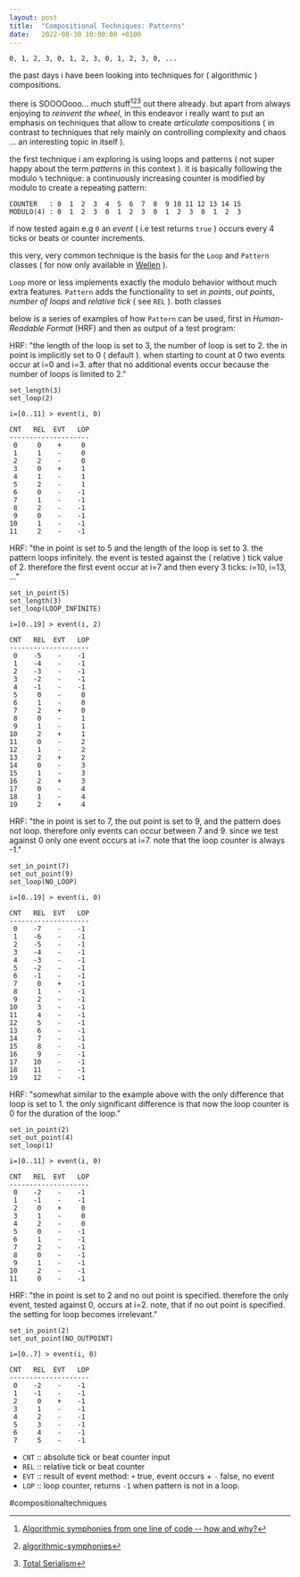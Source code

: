 ```yaml
---
layout: post
title:  "Compositional Techniques: Patterns"
date:   2022-08-30 10:00:00 +0100
---
```


`0, 1, 2, 3, 0, 1, 2, 3, 0, 1, 2, 3, 0, ...`    

the past days i have been looking into techniques for ( algorithmic ) compositions.

there is SOOOOooo... much stuff[^1][^2][^3] out there already. but apart from always enjoying to *reinvent the wheel*, in this endeavor i really want to put an emphasis on techniques that allow to create *articulate* compositions ( in contrast to techniques that rely mainly on controlling complexity and chaos … an interesting topic in itself ).

the first technique i am exploring is using loops and patterns ( not super happy about the term *patterns* in this context ). it is basically following the modulo `%` technique: a continuously increasing counter is modified by modulo to create a repeating pattern:

```
COUNTER   : 0  1  2  3  4  5  6  7  8  9 10 11 12 13 14 15
MODULO(4) : 0  1  2  3  0  1  2  3  0  1  2  3  0  1  2  3
```

if now tested again e.g `0` an *event* ( i.e test returns `true` ) occurs every 4 ticks or beats or counter increments. 

this very, very common technique is the basis for the `Loop` and `Pattern` classes ( for now only available in [Wellen](https://github.com/dennisppaul/wellen) ). 

`Loop` more or less implements exactly the modulo behavior without much extra features. `Pattern` adds the functionality to set *in points*, *out points*, *number of loops* and *relative tick* ( see `REL` ). both classes 

below is a series of examples of how `Pattern` can be used, first in *Human-Readable Format* (HRF) and then as output of a test program:

HRF: "the length of the loop is set to 3, the number of loop is set to 2. the in point is implicitly set to 0 ( default ). when starting to count at 0 two events occur at i=0 and i=3. after that no additional events occur because the number of loops is limited to 2."

```
set_length(3)
set_loop(2)

i=[0..11] > event(i, 0)

CNT   REL  EVT   LOP
--------------------
 0     0    +     0    
 1     1    -     0    
 2     2    -     0    
 3     0    +     1    
 4     1    -     1    
 5     2    -     1    
 6     0    -    -1    
 7     1    -    -1    
 8     2    -    -1    
 9     0    -    -1    
10     1    -    -1    
11     2    -    -1    
```

HRF: "the in point is set to 5 and the length of the loop is set to 3. the pattern loops infinitely. the event is tested against the ( relative ) tick value of 2. therefore the first event occur at i=7 and then every 3 ticks: i=10, i=13, ..."

```
set_in_point(5)
set_length(3)
set_loop(LOOP_INFINITE)

i=[0..19] > event(i, 2)

CNT   REL  EVT   LOP
--------------------
 0    -5    -    -1    
 1    -4    -    -1    
 2    -3    -    -1    
 3    -2    -    -1    
 4    -1    -    -1    
 5     0    -     0    
 6     1    -     0    
 7     2    +     0    
 8     0    -     1    
 9     1    -     1    
10     2    +     1    
11     0    -     2    
12     1    -     2    
13     2    +     2    
14     0    -     3    
15     1    -     3    
16     2    +     3    
17     0    -     4    
18     1    -     4    
19     2    +     4    
```

HRF: "the in point is set to 7, the out point is set to 9, and the pattern does not loop. therefore only events can occur between 7 and 9. since we test against 0 only one event occurs at i=7. note that the loop counter is always -1."

```
set_in_point(7)
set_out_point(9)
set_loop(NO_LOOP)

i=[0..19] > event(i, 0)

CNT   REL  EVT   LOP
--------------------
 0    -7    -    -1    
 1    -6    -    -1    
 2    -5    -    -1    
 3    -4    -    -1    
 4    -3    -    -1    
 5    -2    -    -1    
 6    -1    -    -1    
 7     0    +    -1    
 8     1    -    -1    
 9     2    -    -1    
10     3    -    -1    
11     4    -    -1    
12     5    -    -1    
13     6    -    -1    
14     7    -    -1    
15     8    -    -1    
16     9    -    -1    
17    10    -    -1    
18    11    -    -1    
19    12    -    -1    
```

HRF: "somewhat similar to the example above with the only difference that loop is set to 1. the only significant difference is that now the loop counter is 0 for the duration of the loop."

```
set_in_point(2)
set_out_point(4)
set_loop(1)

i=[0..11] > event(i, 0)

CNT   REL  EVT   LOP
--------------------
 0    -2    -    -1    
 1    -1    -    -1    
 2     0    +     0    
 3     1    -     0    
 4     2    -     0    
 5     0    -    -1    
 6     1    -    -1    
 7     2    -    -1    
 8     0    -    -1    
 9     1    -    -1    
10     2    -    -1    
11     0    -    -1    
```

HRF: "the in point is set to 2 and no out point is specified. therefore the only event, tested against 0, occurs at i=2. note, that if no out point is specified. the setting for loop becomes irrelevant."

```
set_in_point(2)
set_out_point(NO_OUTPOINT)

i=[0..7] > event(i, 0)

CNT   REL  EVT   LOP
--------------------
 0    -2    -    -1    
 1    -1    -    -1    
 2     0    +    -1    
 3     1    -    -1    
 4     2    -    -1    
 5     3    -    -1    
 6     4    -    -1    
 7     5    -    -1    
```

- `CNT` :: absolute tick or beat counter input
- `REL` :: relative tick or beat counter
- `EVT` :: result of event method: `+` true, event occurs + `-` false, no event
- `LOP` :: loop counter, returns `-1` when pattern is not in a loop.

#compositionaltechniques

[^1]: [Algorithmic symphonies from one line of code -- how and why?](http://countercomplex.blogspot.com/2011/10/algorithmic-symphonies-from-one-line-of.html)
[^2]: [algorithmic-symphonies](https://github.com/erlehmann/algorithmic-symphonies)
[^3]: [Total Serialism](https://github.com/tmhglnd/total-serialism)
